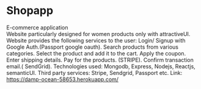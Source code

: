 # Shopapp

 E-commerce application                                                                                               
Website particularly designed for women products only with attractiveUI.
Website  provides the following services to the user:
  Login/ Signup with Google Auth.(Passport google oauth).
  Search products from various categories. 
  Select the product and add it to the cart.
  Apply the coupon.
  Enter shipping details.
  Pay for the products. (STRIPE).
 Confirm transaction email.( SendGrid).
Technologies used: Mongodb, Express, Nodejs, Reactjs, semanticUI.
Third party services: Stripe, Sendgrid, Passport etc.
Link:  https://damp-ocean-58653.herokuapp.com/
